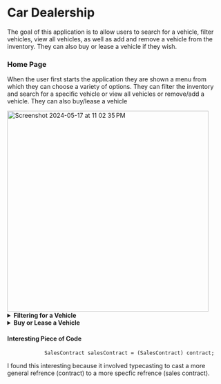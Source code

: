 # Car Dealership
The goal of this application is to allow users to search for a vehicle, filter vehicles, view all vehicles, as well as add and remove a vehicle from the inventory. They can also buy or lease a vehicle if they wish. 

### Home Page
When the user first starts the application they are shown a menu from which they can choose a variety of options. They can filter the inventory and search for a specific vehicle or view all vehicles or remove/add a vehicle. They can also buy/lease a vehicle

<img width="466" alt="Screenshot 2024-05-17 at 11 02 35 PM" src="https://github.com/hibbaafzal/WorkshopFive_CarDealershipPart2/assets/166542360/0f370288-d94d-47a7-bc52-68b06526ce0f">

<details> 
  
  **<summary> Filtering for a Vehicle </summary>**

  Users are able to filter a search for a vehicle. 

  ### Filter by a Price Range
  
<img width="939" alt="Screenshot 2024-05-17 at 11 04 32 PM" src="https://github.com/hibbaafzal/WorkshopFive_CarDealershipPart2/assets/166542360/d8af8054-d24f-48cf-95f3-9448013df88c">

### Filter by Make and Model

<img width="918" alt="Screenshot 2024-05-17 at 11 05 33 PM" src="https://github.com/hibbaafzal/WorkshopFive_CarDealershipPart2/assets/166542360/680bac9c-f10d-4fd2-ac2a-e86afd75b435">

### Filter by Year
<img width="918" alt="Screenshot 2024-05-17 at 11 06 15 PM" src="https://github.com/hibbaafzal/WorkshopFive_CarDealershipPart2/assets/166542360/7d875c88-7fdb-4fb4-b407-61f4f078350a">

### Filter by Color
<img width="987" alt="Screenshot 2024-05-17 at 11 07 02 PM" src="https://github.com/hibbaafzal/WorkshopFive_CarDealershipPart2/assets/166542360/5c8e91ae-9f88-49dd-8dca-94aa6b6f8d27">

### Filter by Mileage

<img width="955" alt="Screenshot 2024-05-17 at 11 08 35 PM" src="https://github.com/hibbaafzal/WorkshopFive_CarDealershipPart2/assets/166542360/9d836651-f8b9-4825-8fc2-a25332c0d87b">


### Filter by Vehicle Type

<img width="990" alt="Screenshot 2024-05-17 at 11 09 17 PM" src="https://github.com/hibbaafzal/WorkshopFive_CarDealershipPart2/assets/166542360/9bda0898-c2ba-4c24-b818-3e2c142d5917">


### All Vehicles

<img width="1008" alt="Screenshot 2024-05-17 at 11 10 00 PM" src="https://github.com/hibbaafzal/WorkshopFive_CarDealershipPart2/assets/166542360/9a434e42-6fb7-4699-886f-1a20f2e45063">


### Adding a Vehicle

<img width="423" alt="Screenshot 2024-05-17 at 11 11 26 PM" src="https://github.com/hibbaafzal/WorkshopFive_CarDealershipPart2/assets/166542360/453f4430-0824-4bd5-8c8e-5e26cf014d91">

<img width="651" alt="Screenshot 2024-05-17 at 11 11 51 PM" src="https://github.com/hibbaafzal/WorkshopFive_CarDealershipPart2/assets/166542360/d0250484-d6d6-4428-aead-56d80c2324be">

### Removing a Vehicle

<img width="429" alt="Screenshot 2024-05-17 at 11 12 52 PM" src="https://github.com/hibbaafzal/WorkshopFive_CarDealershipPart2/assets/166542360/9b5ff0fe-cd91-40ab-bfad-19aa98fec4f9">

</details>

<details>
  
 **<summary> Buy or Lease a Vehicle </summary>**
If a user wishes they can also buy or lease a vehicle.




### Buy a Vehicle

<img width="979" alt="Screenshot 2024-05-17 at 11 15 50 PM" src="https://github.com/hibbaafzal/WorkshopFive_CarDealershipPart2/assets/166542360/ea2ed8ad-ee9d-4ed2-afb7-91e1beed7c76">


<img width="915" alt="Screenshot 2024-05-17 at 11 16 34 PM" src="https://github.com/hibbaafzal/WorkshopFive_CarDealershipPart2/assets/166542360/848b6c58-4371-4b55-af5e-8ec6499aeaea">



### Adding Contract Information to a File

<img width="1103" alt="Screenshot 2024-05-17 at 11 17 11 PM" src="https://github.com/hibbaafzal/WorkshopFive_CarDealershipPart2/assets/166542360/3b145ee4-99c0-40ad-9818-d32e262a385c">


</details>



#### Interesting Piece of Code

                SalesContract salesContract = (SalesContract) contract;
I found this interesting because it involved typecasting to cast a more general refrence (contract) to a more specfic refrence (sales contract).










